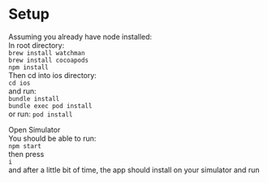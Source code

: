 # Setup
Assuming you already have node installed:  
In root directory:  
 ```brew install watchman```  
 ```brew install cocoapods```  
```npm install```  
Then cd into ios directory:  
```cd ios```  
and run:  
```bundle install```  
```bundle exec pod install```  
or run:
```pod install```  

Open Simulator  
You should be able to run:  
```npm start```  
then press  
```i```  
and after a little bit of time, the app should install on your simulator and run
